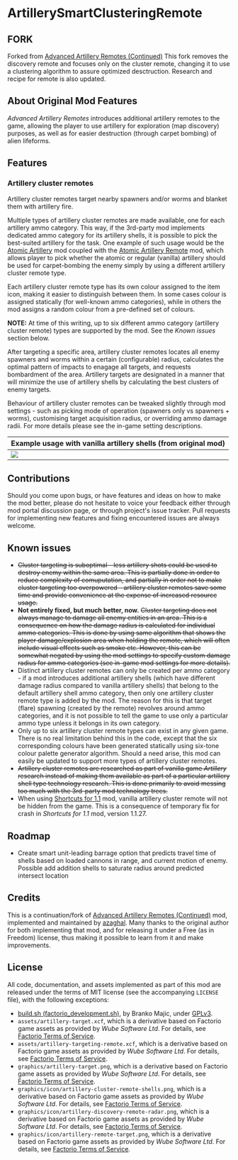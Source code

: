 ArtillerySmartClusteringRemote
======================================

FORK
----
Forked from [Advanced Artillery Remotes (Continued)](https://github.com/azaghal/Factorio-AdvancedArtilleryRemotesContinued)
This fork removes the discovery remote and focuses only on the cluster remote, changing it to use a clustering algorithm to assure optimized desctruction.
Research and recipe for remote is also updated.

About Original Mod Features
-----

*Advanced Artillery Remotes* introduces additional artillery remotes to the game, allowing the player to use artillery for exploration (map discovery) purposes, as well as for easier destruction (through carpet bombing) of alien lifeforms.


Features
--------

### Artillery cluster remotes

Artillery cluster remotes target nearby spawners and/or worms and blanket them with artillery fire.

Multiple types of artillery cluster remotes are made available, one for each artillery ammo category. This way, if the 3rd-party mod implements dedicated ammo category for its artillery shells, it is possible to pick the best-suited artillery for the task. One example of such usage would be the [Atomic Artillery](https://mods.factorio.com/mod/AtomicArtillery) mod coupled with the [Atomic Artillery Remote](https://mods.factorio.com/mod/AtomicArtilleryRemote) mod, which allows player to pick whether the atomic or regular (vanilla) artillery should be used for carpet-bombing the enemy simply by using a different artillery cluster remote type.

Each artillery cluster remote type has its own colour assigned to the item icon, making it easier to distinguish between them. In some cases colour is assigned statically (for well-known ammo categories), while in others the mod assigns a random colour from a pre-defined set of colours.

**NOTE:** At time of this writing, up to six different ammo category (artillery cluster remote) types are supported by the mod. See the *Known issues* section below.

After targeting a specific area, artillery cluster remotes locates all enemy spawners and worms within a certain (configurable) radius, calculates the optimal pattern of impacts to enagage all targets, and requests bombardment of the area. Artillery targets are designated in a manner that will minimize the use of artillery shells by calculating the best clusters of enemy targets.

Behaviour of artillery cluster remotes can be tweaked slightly through mod settings - such as picking mode of operation (spawners only vs spawners + worms), customising target acquisition radius, or overriding ammo damage radii. For more details please see the in-game setting descriptions.

| Example usage with vanilla artillery shells (from original mod)                                   |
|---------------------------------------------------------------------------------------------------|
| ![](https://azaghal.github.io/Factorio-AdvancedArtilleryRemotesContinued/demo/cluster-remote.gif) |


Contributions
-------------

Should you come upon bugs, or have features and ideas on how to make the mod better, please do not hesitate to voice your feedback either through mod portal discussion page, or through project's issue tracker. Pull requests for implementing new features and fixing encountered issues are always welcome.


Known issues
------------

-   ~~Cluster targeting is suboptimal - less artillery shots could be used to destroy enemy within the same area. This is partially done in order to reduce complexity of comuputation, and partially in order not to make cluster targeting too overpowered - artillery cluster remotes save some time and provide convenience at the expense of increased resource usage.~~
-   **Not entirely fixed, but much better, now.** ~~Cluster targeting does not always manage to damage all enemy entities in an area. This is a consequence on how the damage radius is calculated for individual ammo categories. This is done by using same algorithm that shows the player damage/explosion area when holding the remote, which will often include visual effects such as smoke etc. However, this can be somewhat negated by using the mod settings to specify custom damage radius for ammo categories (see in-game mod settings for more details).~~
-   Distinct artillery cluster remotes can only be created per ammo category - if a mod introduces additional artillery shells (which have different damage radius compared to vanilla artillery shells) that belong to the default artillery shell ammo category, then only one artillery cluster remote type is added by the mod. The reason for this is that target (flare) spawning (created by the remote) revolves around ammo categories, and it is not possible to tell the game to use only a particular ammo type unless it belongs in its own category.
-   Only up to six artillery cluster remote types can exist in any given game. There is no real limitation behind this in the code, except that the six corresponding colours have been generated statically using six-tone colour palette generator algorithm. Should a need arise, this mod can easily be updated to support more types of artillery cluster remotes.
-   ~~Artillery cluster remotes are researched as part of vanilla game *Artillery* research instead of making them available as part of a particular artillery shell type technology research. This is done primarily to avoid messing too much with the 3rd-party mod technology trees.~~
-   When using [Shortcuts for 1.1](https://mods.factorio.com/mod/Shortcuts-ick) mod, vanilla artillery cluster remote will not be hidden from the game. This is a consequence of temporary fix for crash in *Shortcuts for 1.1* mod, version 1.1.27.


Roadmap
-------

-   Create smart unit-leading barrage option that predicts travel time of shells based on loaded cannons in range, and current motion of enemy. Possible add addition shells to saturate radius around predicted intersect location


Credits
-------

This is a continuation/fork of [Advanced Artillery Remotes (Continued)]([https://mods.factorio.com/mod/AdvArtilleryRemotes](https://github.com/azaghal/Factorio-AdvancedArtilleryRemotesContinued)) mod, implemented and maintained by [azaghal](https://mods.factorio.com/user/azaghal). Many thanks to the original author for both implementing that mod, and for releasing it under a Free (as in Freedom) license, thus making it possible to learn from it and make improvements.


License
-------

All code, documentation, and assets implemented as part of this mod are released under the terms of MIT license (see the accompanying `LICENSE` file), with the following exceptions:

-   [build.sh (factorio_development.sh)](https://code.majic.rs/majic-scripts/), by Branko Majic, under [GPLv3](https://www.gnu.org/licenses/gpl-3.0.html).
-   `assets/artillery-target.xcf`, which is a derivative based on Factorio game assets as provided by *Wube Software Ltd*. For details, see [Factorio Terms of Service](https://www.factorio.com/terms-of-service).
-   `assets/artillery-targeting-remote.xcf`, which is a derivative based on Factorio game assets as provided by *Wube Software Ltd*. For details, see [Factorio Terms of Service](https://www.factorio.com/terms-of-service).
-   `graphics/artillery-target.png`, which is a derivative based on Factorio game assets as provided by *Wube Software Ltd*. For details, see [Factorio Terms of Service](https://www.factorio.com/terms-of-service).
-   `graphics/icon/artillery-cluster-remote-shells.png`, which is a derivative based on Factorio game assets as provided by *Wube Software Ltd*. For details, see [Factorio Terms of Service](https://www.factorio.com/terms-of-service).
-   `graphics/icon/artillery-discovery-remote-radar.png`, which is a derivative based on Factorio game assets as provided by *Wube Software Ltd*. For details, see [Factorio Terms of Service](https://www.factorio.com/terms-of-service).
-   `graphics/icon/artillery-remote-target.png`, which is a derivative based on Factorio game assets as provided by *Wube Software Ltd*. For details, see [Factorio Terms of Service](https://www.factorio.com/terms-of-service).

